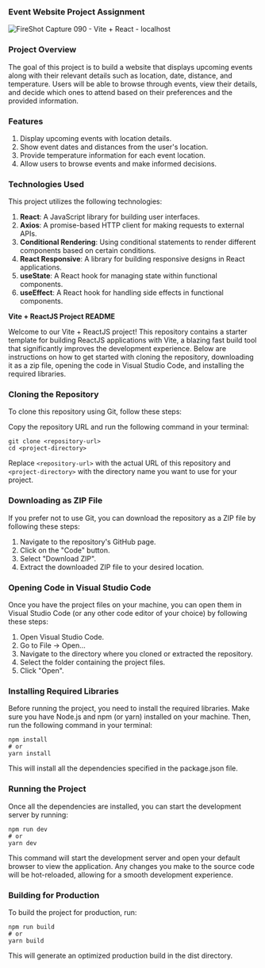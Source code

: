 ### Event Website Project Assignment
![FireShot Capture 090 - Vite + React - localhost](https://github.com/ViNu-23/asmt-4/assets/59360964/8b7c2dd4-a837-4123-b340-7855c2a4b4a3)


### Project Overview

The goal of this project is to build a website that displays upcoming events along with their relevant details such as location, date, distance, and temperature. Users will be able to browse through events, view their details, and decide which ones to attend based on their preferences and the provided information.

### Features

1. Display upcoming events with location details.
2. Show event dates and distances from the user's location.
3. Provide temperature information for each event location.
4. Allow users to browse events and make informed decisions.

### Technologies Used

This project utilizes the following technologies:

1. **React**: A JavaScript library for building user interfaces.
2. **Axios**: A promise-based HTTP client for making requests to external APIs.
3. **Conditional Rendering**: Using conditional statements to render different components based on certain conditions.
4. **React Responsive**: A library for building responsive designs in React applications.
5. **useState**: A React hook for managing state within functional components.
6. **useEffect**: A React hook for handling side effects in functional components.



**Vite + ReactJS Project README**

Welcome to our Vite + ReactJS project! This repository contains a starter template for building ReactJS applications with Vite, a blazing fast build tool that significantly improves the development experience. Below are instructions on how to get started with cloning the repository, downloading it as a zip file, opening the code in Visual Studio Code, and installing the required libraries.

### Cloning the Repository

To clone this repository using Git, follow these steps:

Copy the repository URL and run the following command in your terminal:

```
git clone <repository-url>
cd <project-directory>
```

Replace `<repository-url>` with the actual URL of this repository and `<project-directory>` with the directory name you want to use for your project.

### Downloading as ZIP File

If you prefer not to use Git, you can download the repository as a ZIP file by following these steps:

1. Navigate to the repository's GitHub page.
2. Click on the "Code" button.
3. Select "Download ZIP".
4. Extract the downloaded ZIP file to your desired location.

### Opening Code in Visual Studio Code

Once you have the project files on your machine, you can open them in Visual Studio Code (or any other code editor of your choice) by following these steps:

1. Open Visual Studio Code.
2. Go to File -> Open...
3. Navigate to the directory where you cloned or extracted the repository.
4. Select the folder containing the project files.
5. Click "Open".

### Installing Required Libraries

Before running the project, you need to install the required libraries. Make sure you have Node.js and npm (or yarn) installed on your machine. Then, run the following command in your terminal:

```
npm install
# or
yarn install
```

This will install all the dependencies specified in the package.json file.

### Running the Project

Once all the dependencies are installed, you can start the development server by running:

```
npm run dev
# or
yarn dev
```

This command will start the development server and open your default browser to view the application. Any changes you make to the source code will be hot-reloaded, allowing for a smooth development experience.

### Building for Production

To build the project for production, run:

```
npm run build
# or
yarn build
```

This will generate an optimized production build in the dist directory.



